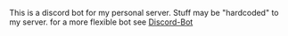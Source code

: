 This is a discord bot for my personal server. Stuff may be "hardcoded" to my server. for a more flexible bot see [Discord-Bot](https://github.com/Mikk155/discord-bot)
